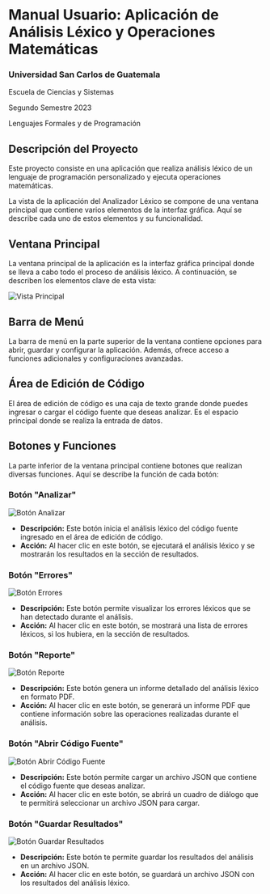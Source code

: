 # Manual Usuario: Aplicación de Análisis Léxico y Operaciones Matemáticas

### Universidad San Carlos de Guatemala
Escuela de Ciencias y Sistemas 

Segundo Semestre 2023

Lenguajes Formales y de Programación
## Descripción del Proyecto
Este proyecto consiste en una aplicación que realiza análisis léxico de un lenguaje de programación personalizado y ejecuta operaciones matemáticas. 


La vista de la aplicación del Analizador Léxico se compone de una ventana principal que contiene varios elementos de la interfaz gráfica. Aquí se describe cada uno de estos elementos y su funcionalidad.

## Ventana Principal

La ventana principal de la aplicación es la interfaz gráfica principal donde se lleva a cabo todo el proceso de análisis léxico. A continuación, se describen los elementos clave de esta vista:

![Vista Principal](https://postimg.cc/HJZ6SyXM)

## Barra de Menú

La barra de menú en la parte superior de la ventana contiene opciones para abrir, guardar y configurar la aplicación. Además, ofrece acceso a funciones adicionales y configuraciones avanzadas.

## Área de Edición de Código

El área de edición de código es una caja de texto grande donde puedes ingresar o cargar el código fuente que deseas analizar. Es el espacio principal donde se realiza la entrada de datos.

## Botones y Funciones

La parte inferior de la ventana principal contiene botones que realizan diversas funciones. Aquí se describe la función de cada botón:

### Botón "Analizar"

![Botón Analizar](imagen_boton_analizar.png)

- **Descripción:** Este botón inicia el análisis léxico del código fuente ingresado en el área de edición de código.
- **Acción:** Al hacer clic en este botón, se ejecutará el análisis léxico y se mostrarán los resultados en la sección de resultados.

### Botón "Errores"

![Botón Errores](imagen_boton_errores.png)

- **Descripción:** Este botón permite visualizar los errores léxicos que se han detectado durante el análisis.
- **Acción:** Al hacer clic en este botón, se mostrará una lista de errores léxicos, si los hubiera, en la sección de resultados.

### Botón "Reporte"

![Botón Reporte](imagen_boton_reporte.png)

- **Descripción:** Este botón genera un informe detallado del análisis léxico en formato PDF.
- **Acción:** Al hacer clic en este botón, se generará un informe PDF que contiene información sobre las operaciones realizadas durante el análisis.

### Botón "Abrir Código Fuente"

![Botón Abrir Código Fuente](imagen_boton_abrir.png)

- **Descripción:** Este botón permite cargar un archivo JSON que contiene el código fuente que deseas analizar.
- **Acción:** Al hacer clic en este botón, se abrirá un cuadro de diálogo que te permitirá seleccionar un archivo JSON para cargar.

### Botón "Guardar Resultados"

![Botón Guardar Resultados](imagen_boton_guardar.png)

- **Descripción:** Este botón te permite guardar los resultados del análisis en un archivo JSON.
- **Acción:** Al hacer clic en este botón, se guardará un archivo JSON con los resultados del análisis léxico.
